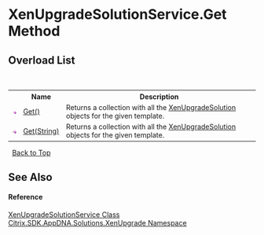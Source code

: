 # XenUpgradeSolutionService.Get Method 
 


## Overload List
&nbsp;<table><tr><th></th><th>Name</th><th>Description</th></tr><tr><td>![Public method](media/pubmethod.gif "Public method")</td><td><a href="2e81a568-709c-d639-f7b3-1eb4c9db144b">Get()</a></td><td>
Returns a collection with all the <a href="b84f9f35-472d-8b0d-4ebd-53d567ec7042">XenUpgradeSolution</a> objects for the given template.</td></tr><tr><td>![Public method](media/pubmethod.gif "Public method")</td><td><a href="25e7a21f-0ef6-7b1f-0135-d5165f1cf9bb">Get(String)</a></td><td>
Returns a collection with all the <a href="b84f9f35-472d-8b0d-4ebd-53d567ec7042">XenUpgradeSolution</a> objects for the given template.</td></tr></table>&nbsp;
<a href="#xenupgradesolutionservice.get-method">Back to Top</a>

## See Also


#### Reference
<a href="f5a58da8-446a-9a4a-f963-a4bffe57116b">XenUpgradeSolutionService Class</a><br /><a href="2805b95f-a335-5d98-deaf-c0312b394eda">Citrix.SDK.AppDNA.Solutions.XenUpgrade Namespace</a><br />
